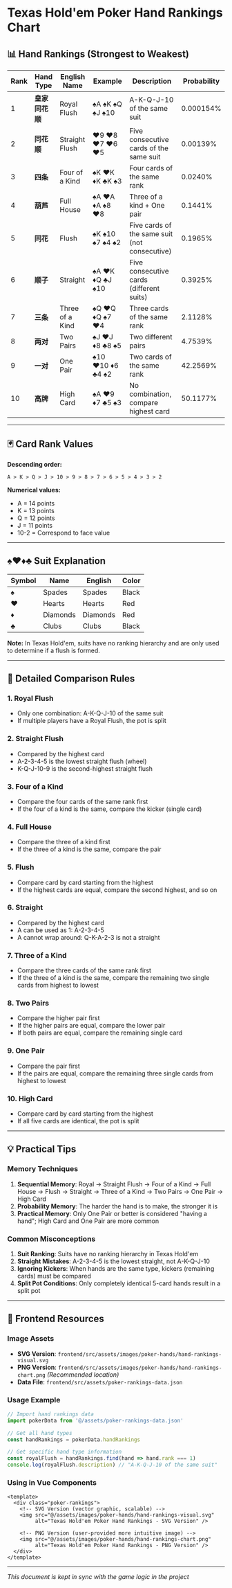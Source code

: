 # Texas Hold'em Poker Hand Rankings Chart

## 📊 Hand Rankings (Strongest to Weakest)

| Rank | Hand Type | English Name | Example | Description | Probability |
|------|-----------|--------------|---------|-------------|-------------|
| 1 | **皇家同花顺** | Royal Flush | ♠A ♠K ♠Q ♠J ♠10 | A-K-Q-J-10 of the same suit | 0.000154% |
| 2 | **同花顺** | Straight Flush | ♥9 ♥8 ♥7 ♥6 ♥5 | Five consecutive cards of the same suit | 0.00139% |
| 3 | **四条** | Four of a Kind | ♠K ♥K ♦K ♣K ♠3 | Four cards of the same rank | 0.0240% |
| 4 | **葫芦** | Full House | ♠A ♥A ♦A ♠8 ♥8 | Three of a kind + One pair | 0.1441% |
| 5 | **同花** | Flush | ♠K ♠10 ♠7 ♠4 ♠2 | Five cards of the same suit (not consecutive) | 0.1965% |
| 6 | **顺子** | Straight | ♠A ♥K ♦Q ♣J ♠10 | Five consecutive cards (different suits) | 0.3925% |
| 7 | **三条** | Three of a Kind | ♠Q ♥Q ♦Q ♠7 ♥4 | Three cards of the same rank | 2.1128% |
| 8 | **两对** | Two Pairs | ♠J ♥J ♦8 ♣8 ♠5 | Two different pairs | 4.7539% |
| 9 | **一对** | One Pair | ♠10 ♥10 ♦6 ♣4 ♠2 | Two cards of the same rank | 42.2569% |
| 10 | **高牌** | High Card | ♠A ♥9 ♦7 ♣5 ♠3 | No combination, compare highest card | 50.1177% |

---

## 🃏 Card Rank Values

**Descending order:**
```
A > K > Q > J > 10 > 9 > 8 > 7 > 6 > 5 > 4 > 3 > 2
```

**Numerical values:**
- A = 14 points
- K = 13 points
- Q = 12 points
- J = 11 points
- 10-2 = Correspond to face value

---

## ♠♥♦♣ Suit Explanation

| Symbol | Name | English | Color |
|--------|------|---------|-------|
| ♠ | Spades | Spades | Black |
| ♥ | Hearts | Hearts | Red |
| ♦ | Diamonds | Diamonds | Red |
| ♣ | Clubs | Clubs | Black |

**Note:** In Texas Hold'em, suits have no ranking hierarchy and are only used to determine if a flush is formed.

---

## 🎯 Detailed Comparison Rules

### 1. Royal Flush
- Only one combination: A-K-Q-J-10 of the same suit
- If multiple players have a Royal Flush, the pot is split

### 2. Straight Flush
- Compared by the highest card
- A-2-3-4-5 is the lowest straight flush (wheel)
- K-Q-J-10-9 is the second-highest straight flush

### 3. Four of a Kind
- Compare the four cards of the same rank first
- If the four of a kind is the same, compare the kicker (single card)

### 4. Full House
- Compare the three of a kind first
- If the three of a kind is the same, compare the pair

### 5. Flush
- Compare card by card starting from the highest
- If the highest cards are equal, compare the second highest, and so on

### 6. Straight
- Compared by the highest card
- A can be used as 1: A-2-3-4-5
- A cannot wrap around: Q-K-A-2-3 is not a straight

### 7. Three of a Kind
- Compare the three cards of the same rank first
- If the three of a kind is the same, compare the remaining two single cards from highest to lowest

### 8. Two Pairs
- Compare the higher pair first
- If the higher pairs are equal, compare the lower pair
- If both pairs are equal, compare the remaining single card

### 9. One Pair
- Compare the pair first
- If the pairs are equal, compare the remaining three single cards from highest to lowest

### 10. High Card
- Compare card by card starting from the highest
- If all five cards are identical, the pot is split

---

## 💡 Practical Tips

### Memory Techniques
1. **Sequential Memory**: Royal → Straight Flush → Four of a Kind → Full House → Flush → Straight → Three of a Kind → Two Pairs → One Pair → High Card
2. **Probability Memory**: The harder the hand is to make, the stronger it is
3. **Practical Memory**: Only One Pair or better is considered "having a hand"; High Card and One Pair are more common

### Common Misconceptions
1. **Suit Ranking**: Suits have no ranking hierarchy in Texas Hold'em
2. **Straight Mistakes**: A-2-3-4-5 is the lowest straight, not A-K-Q-J-10
3. **Ignoring Kickers**: When hands are the same type, kickers (remaining cards) must be compared
4. **Split Pot Conditions**: Only completely identical 5-card hands result in a split pot

---

## 📱 Frontend Resources

### Image Assets
- **SVG Version**: `frontend/src/assets/images/poker-hands/hand-rankings-visual.svg`
- **PNG Version**: `frontend/src/assets/images/poker-hands/hand-rankings-chart.png` *(Recommended location)*
- **Data File**: `frontend/src/assets/poker-rankings-data.json`

### Usage Example
```javascript
// Import hand rankings data
import pokerData from '@/assets/poker-rankings-data.json'

// Get all hand types
const handRankings = pokerData.handRankings

// Get specific hand type information
const royalFlush = handRankings.find(hand => hand.rank === 1)
console.log(royalFlush.description) // "A-K-Q-J-10 of the same suit"
```

### Using in Vue Components
```vue
<template>
  <div class="poker-rankings">
    <!-- SVG Version (vector graphic, scalable) -->
    <img src="@/assets/images/poker-hands/hand-rankings-visual.svg"
         alt="Texas Hold'em Poker Hand Rankings - SVG Version" />

    <!-- PNG Version (user-provided more intuitive image) -->
    <img src="@/assets/images/poker-hands/hand-rankings-chart.png"
         alt="Texas Hold'em Poker Hand Rankings - PNG Version" />
  </div>
</template>
```

---

*This document is kept in sync with the game logic in the project*